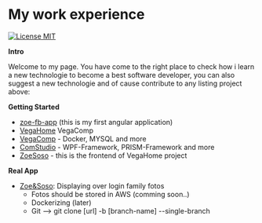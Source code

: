 


# My work experience

[![License MIT](https://img.shields.io/badge/license-MIT-blue.svg)](https://github.com/Ghislain1/zoe-fb-app/blob/master/LICENSE)

**Intro**

Welcome to my page. You have come to the right place to check how i learn a new technologie to become a best software developer, you can also suggest a new technologie  and of cause contribute to any listing project above:

**Getting Started**

  * [zoe-fb-app](https://github.com/Ghislain1/zoe-fb-app/tree/master/zoe-fb-app) (this is my first angular application)
  * [VegaHome](VegaHome)  VegaComp
  * [VegaComp](https://github.com/Ghislain1/zoe-fb-app/tree/master/VegaComp/VegaComp) - Docker, MYSQL and more
  * [ComStudio](https://github.com/Ghislain1/zoe-fb-app/tree/master/ComStudio) - WPF-Framework, PRISM-Framework and more
  * [ZoeSoso](https://github.com/Ghislain1/zoe-fb-app/tree/master/VegaHome/VegaHome/ClientApp) - this is the frontend of VegaHome project
  
 **Real App**
 
  * [Zoe&Soso](https://ghislain1.github.io/zoe-fb-app/): Displaying over login family fotos
    * Fotos should be stored in AWS (comming soon..)
    * Dockerizing (later)
    * Git --> git clone [url] -b [branch-name] --single-branch
